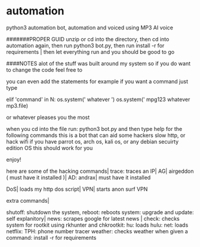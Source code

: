 # automation
python3 automation bot, automation and voiced using MP3 AI voice 

#######PROPER GUID 
unzip or cd into the directory, then cd into automation again, then run python3 bot.py, then run install -r for requirements 
| then let everything run and you should be good to go 

####NOTES 
alot of the stuff was built around my system 
so if you do want to change the code feel free to 

you can even add the statements for example if you want a command just type 

elif 'command' in N:
               os.system(' whatever ')
               os.system(' mpg123 whatever mp3.file)
               
  or whatever pleases you the most 



when you cd into the file run: python3 bot.py and then type help for the following commands this is a bot that can aid some hackers slow http, or hack wifi if you have parrot os, arch os, kali os, or any debian secuirty edition OS this should work for you

enjoy!

here are some of the hacking commands| trace: traces an IP| AG| airgeddon ( must have it installed )| AD: andrax| must have it installed

DoS| loads my http dos script| VPN| starts anon surf VPN 

extra commands|

shutoff: shutdown the system, reboot: reboots system: upgrade and update: self explanitory| news: scrapes google for latest news
| check: checks system for rootkit using rkhunter and chkrootkit: hu: loads hulu: net: loads netflix: TPH: phone number tracer 
weather: checks weather when given a command: install -r for requirements 

